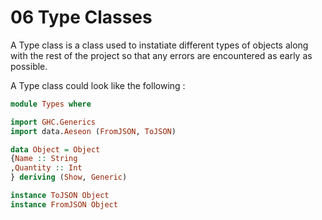 # 06 Type Classes


A Type class is a class used to instatiate different types of objects along with the rest of the project so that any errors are encountered as early as possible.

A Type class could look like the following :

```haskell 
module Types where 

import GHC.Generics
import data.Aeseon (FromJSON, ToJSON)

data Object = Object
{Name :: String
,Quantity :: Int
} deriving (Show, Generic)

instance ToJSON Object
instance FromJSON Object
```
